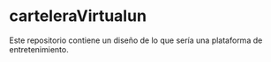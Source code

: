 # carteleraVirtualun 
Este repositorio contiene un diseño de lo que sería una plataforma de entretenimiento.
